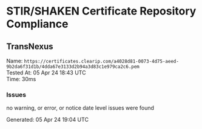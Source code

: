 # STIR/SHAKEN Certificate Repository Compliance

## TransNexus

Name: `https://certificates.clearip.com/a4028d81-0073-4d75-aeed-9b2da6f31d1b/4dda67e3133d2b94a3d83c1e979ca2c6.pem`\
Tested At: 05 Apr 24 18:43 UTC\
Time: 30ms

### Issues

no warning, or error, or notice date level issues were found

Generated: 05 Apr 24 19:04 UTC